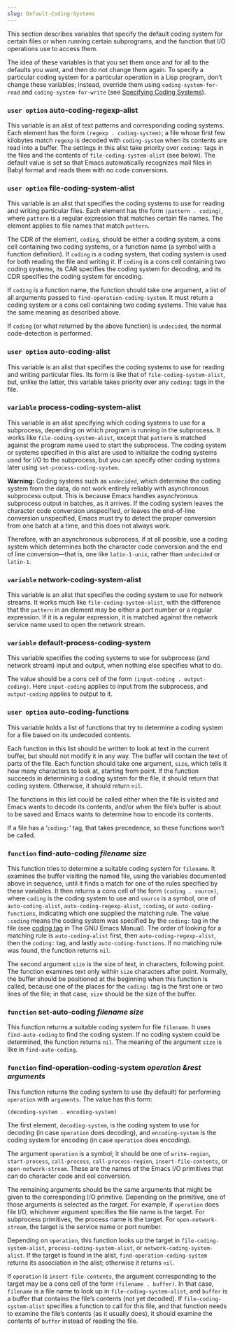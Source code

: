 ```yaml
---
slug: Default-Coding-Systems
---
```


This section describes variables that specify the default coding system for certain files or when running certain subprograms, and the function that I/O operations use to access them.

The idea of these variables is that you set them once and for all to the defaults you want, and then do not change them again. To specify a particular coding system for a particular operation in a Lisp program, don’t change these variables; instead, override them using `coding-system-for-read` and `coding-system-for-write` (see [Specifying Coding Systems](/docs/elisp/Specifying-Coding-Systems)).

### <span className="tag useroption">`user option`</span> **auto-coding-regexp-alist**

This variable is an alist of text patterns and corresponding coding systems. Each element has the form `(regexp . coding-system)`; a file whose first few kilobytes match `regexp` is decoded with `coding-system` when its contents are read into a buffer. The settings in this alist take priority over `coding:` tags in the files and the contents of `file-coding-system-alist` (see below). The default value is set so that Emacs automatically recognizes mail files in Babyl format and reads them with no code conversions.

### <span className="tag useroption">`user option`</span> **file-coding-system-alist**

This variable is an alist that specifies the coding systems to use for reading and writing particular files. Each element has the form `(pattern . coding)`, where `pattern` is a regular expression that matches certain file names. The element applies to file names that match `pattern`.

The CDR of the element, `coding`, should be either a coding system, a cons cell containing two coding systems, or a function name (a symbol with a function definition). If `coding` is a coding system, that coding system is used for both reading the file and writing it. If `coding` is a cons cell containing two coding systems, its CAR specifies the coding system for decoding, and its CDR specifies the coding system for encoding.

If `coding` is a function name, the function should take one argument, a list of all arguments passed to `find-operation-coding-system`. It must return a coding system or a cons cell containing two coding systems. This value has the same meaning as described above.

If `coding` (or what returned by the above function) is `undecided`, the normal code-detection is performed.

### <span className="tag useroption">`user option`</span> **auto-coding-alist**

This variable is an alist that specifies the coding systems to use for reading and writing particular files. Its form is like that of `file-coding-system-alist`, but, unlike the latter, this variable takes priority over any `coding:` tags in the file.

### <span className="tag variable">`variable`</span> **process-coding-system-alist**

This variable is an alist specifying which coding systems to use for a subprocess, depending on which program is running in the subprocess. It works like `file-coding-system-alist`, except that `pattern` is matched against the program name used to start the subprocess. The coding system or systems specified in this alist are used to initialize the coding systems used for I/O to the subprocess, but you can specify other coding systems later using `set-process-coding-system`.

**Warning:** Coding systems such as `undecided`, which determine the coding system from the data, do not work entirely reliably with asynchronous subprocess output. This is because Emacs handles asynchronous subprocess output in batches, as it arrives. If the coding system leaves the character code conversion unspecified, or leaves the end-of-line conversion unspecified, Emacs must try to detect the proper conversion from one batch at a time, and this does not always work.

Therefore, with an asynchronous subprocess, if at all possible, use a coding system which determines both the character code conversion and the end of line conversion—that is, one like `latin-1-unix`, rather than `undecided` or `latin-1`.

### <span className="tag variable">`variable`</span> **network-coding-system-alist**

This variable is an alist that specifies the coding system to use for network streams. It works much like `file-coding-system-alist`, with the difference that the `pattern` in an element may be either a port number or a regular expression. If it is a regular expression, it is matched against the network service name used to open the network stream.

### <span className="tag variable">`variable`</span> **default-process-coding-system**

This variable specifies the coding systems to use for subprocess (and network stream) input and output, when nothing else specifies what to do.

The value should be a cons cell of the form `(input-coding . output-coding)`. Here `input-coding` applies to input from the subprocess, and `output-coding` applies to output to it.

### <span className="tag useroption">`user option`</span> **auto-coding-functions**

This variable holds a list of functions that try to determine a coding system for a file based on its undecoded contents.

Each function in this list should be written to look at text in the current buffer, but should not modify it in any way. The buffer will contain the text of parts of the file. Each function should take one argument, `size`, which tells it how many characters to look at, starting from point. If the function succeeds in determining a coding system for the file, it should return that coding system. Otherwise, it should return `nil`.

The functions in this list could be called either when the file is visited and Emacs wants to decode its contents, and/or when the file’s buffer is about to be saved and Emacs wants to determine how to encode its contents.

If a file has a ‘`coding:`’ tag, that takes precedence, so these functions won’t be called.

### <span className="tag function">`function`</span> **find-auto-coding** *filename size*

This function tries to determine a suitable coding system for `filename`. It examines the buffer visiting the named file, using the variables documented above in sequence, until it finds a match for one of the rules specified by these variables. It then returns a cons cell of the form `(coding . source)`, where `coding` is the coding system to use and `source` is a symbol, one of `auto-coding-alist`, `auto-coding-regexp-alist`, `:coding`, or `auto-coding-functions`, indicating which one supplied the matching rule. The value `:coding` means the coding system was specified by the `coding:` tag in the file (see [coding tag](https://www.gnu.org/software/emacs/manual/html_mono/emacs.html#Specify-Coding) in The GNU Emacs Manual). The order of looking for a matching rule is `auto-coding-alist` first, then `auto-coding-regexp-alist`, then the `coding:` tag, and lastly `auto-coding-functions`. If no matching rule was found, the function returns `nil`.

The second argument `size` is the size of text, in characters, following point. The function examines text only within `size` characters after point. Normally, the buffer should be positioned at the beginning when this function is called, because one of the places for the `coding:` tag is the first one or two lines of the file; in that case, `size` should be the size of the buffer.

### <span className="tag function">`function`</span> **set-auto-coding** *filename size*

This function returns a suitable coding system for file `filename`. It uses `find-auto-coding` to find the coding system. If no coding system could be determined, the function returns `nil`. The meaning of the argument `size` is like in `find-auto-coding`.

### <span className="tag function">`function`</span> **find-operation-coding-system** *operation \&rest arguments*

This function returns the coding system to use (by default) for performing `operation` with `arguments`. The value has this form:

```lisp
(decoding-system . encoding-system)
```

The first element, `decoding-system`, is the coding system to use for decoding (in case `operation` does decoding), and `encoding-system` is the coding system for encoding (in case `operation` does encoding).

The argument `operation` is a symbol; it should be one of `write-region`, `start-process`, `call-process`, `call-process-region`, `insert-file-contents`, or `open-network-stream`. These are the names of the Emacs I/O primitives that can do character code and eol conversion.

The remaining arguments should be the same arguments that might be given to the corresponding I/O primitive. Depending on the primitive, one of those arguments is selected as the *target*. For example, if `operation` does file I/O, whichever argument specifies the file name is the target. For subprocess primitives, the process name is the target. For `open-network-stream`, the target is the service name or port number.

Depending on `operation`, this function looks up the target in `file-coding-system-alist`, `process-coding-system-alist`, or `network-coding-system-alist`. If the target is found in the alist, `find-operation-coding-system` returns its association in the alist; otherwise it returns `nil`.

If `operation` is `insert-file-contents`, the argument corresponding to the target may be a cons cell of the form `(filename . buffer)`. In that case, `filename` is a file name to look up in `file-coding-system-alist`, and `buffer` is a buffer that contains the file’s contents (not yet decoded). If `file-coding-system-alist` specifies a function to call for this file, and that function needs to examine the file’s contents (as it usually does), it should examine the contents of `buffer` instead of reading the file.
